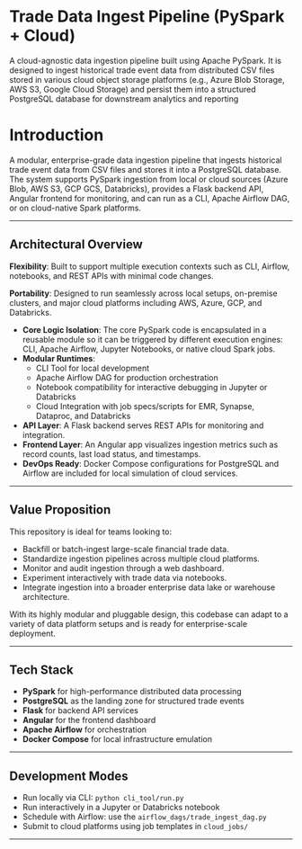 # Trade Data Ingest Pipeline (PySpark + Cloud)
A cloud-agnostic data ingestion pipeline built using Apache PySpark. It is designed to ingest historical trade event data from distributed CSV files stored in various cloud object storage platforms (e.g., Azure Blob Storage, AWS S3, Google Cloud Storage) and persist them into a structured PostgreSQL database for downstream analytics and reporting

# Introduction

A modular, enterprise-grade data ingestion pipeline that ingests historical trade event data from CSV files and stores it into a PostgreSQL database. The system supports PySpark ingestion from local or cloud sources (Azure Blob, AWS S3, GCP GCS, Databricks), provides a Flask backend API, Angular frontend for monitoring, and can run as a CLI, Apache Airflow DAG, or on cloud-native Spark platforms.

---

## Architectural Overview

**Flexibility**: Built to support multiple execution contexts such as CLI, Airflow, notebooks, and REST APIs with minimal code changes.

**Portability**: Designed to run seamlessly across local setups, on-premise clusters, and major cloud platforms including AWS, Azure, GCP, and Databricks.

- **Core Logic Isolation**: The core PySpark code is encapsulated in a reusable module so it can be triggered by different execution engines: CLI, Apache Airflow, Jupyter Notebooks, or native cloud Spark jobs.
- **Modular Runtimes**:
  - CLI Tool for local development
  - Apache Airflow DAG for production orchestration
  - Notebook compatibility for interactive debugging in Jupyter or Databricks
  - Cloud Integration with job specs/scripts for EMR, Synapse, Dataproc, and Databricks
- **API Layer**: A Flask backend serves REST APIs for monitoring and integration.
- **Frontend Layer**: An Angular app visualizes ingestion metrics such as record counts, last load status, and timestamps.
- **DevOps Ready**: Docker Compose configurations for PostgreSQL and Airflow are included for local simulation of cloud services.

---

## Value Proposition

This repository is ideal for teams looking to:

- Backfill or batch-ingest large-scale financial trade data.
- Standardize ingestion pipelines across multiple cloud platforms.
- Monitor and audit ingestion through a web dashboard.
- Experiment interactively with trade data via notebooks.
- Integrate ingestion into a broader enterprise data lake or warehouse architecture.

With its highly modular and pluggable design, this codebase can adapt to a variety of data platform setups and is ready for enterprise-scale deployment.

---

## Tech Stack

- **PySpark** for high-performance distributed data processing
- **PostgreSQL** as the landing zone for structured trade events
- **Flask** for backend API services
- **Angular** for the frontend dashboard
- **Apache Airflow** for orchestration
- **Docker Compose** for local infrastructure emulation

---

## Development Modes

- Run locally via CLI: `python cli_tool/run.py`
- Run interactively in a Jupyter or Databricks notebook
- Schedule with Airflow: use the `airflow_dags/trade_ingest_dag.py`
- Submit to cloud platforms using job templates in `cloud_jobs/`

---
